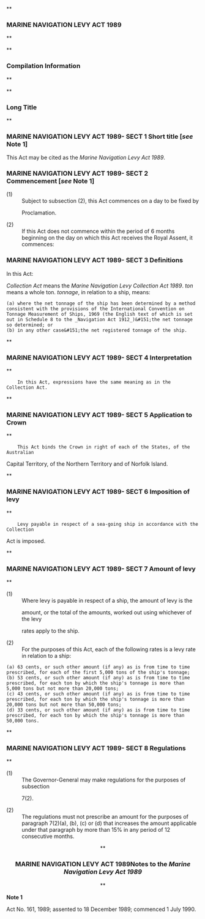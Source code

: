 **

###  MARINE NAVIGATION LEVY ACT 1989 
**


**

###  Compilation Information 
**





**

###  Long Title 
**
###  MARINE NAVIGATION LEVY ACT 1989- SECT 1  Short title [_see_ Note 1] 
This Act may be cited as the _Marine Navigation Levy Act 1989_.

 
###  MARINE NAVIGATION LEVY ACT 1989- SECT 2  Commencement [_see_ Note 1] 
<dt>(1)</dt><dd>Subject to subsection (2), this Act commences on a day to be fixed by

Proclamation.</dd> <dt>(2)</dt><dd>If this Act does not commence within the period of 6 months beginning on the day on which this Act receives the Royal Assent, it commences: </dd> 

###  MARINE NAVIGATION LEVY ACT 1989- SECT 3  Definitions 
In this Act:

 
<dl compact=""><dl compact="">

_Collection Act_ means the _Marine Navigation Levy Collection Act 1989_. _ton_ means a whole ton. _tonnage_, in relation to a ship, means:  </dl></dl>

	(a)	where the net tonnage of the ship has been determined by a method consistent with the provisions of the International Convention on Tonnage Measurement of Ships, 1969 (the English text of which is set out in Schedule 8 to the _Navigation Act 1912_)&#151;the net tonnage so determined; or
 	(b)	in any other case&#151;the net registered tonnage of the ship. 

**

###  MARINE NAVIGATION LEVY ACT 1989- SECT 4  Interpretation 
**

 <dl compact="">

		In this Act, expressions have the same meaning as in the Collection Act.

 </dl>

**

###  MARINE NAVIGATION LEVY ACT 1989- SECT 5  Application to Crown 
**

 <dl compact="">

		This Act binds the Crown in right of each of the States, of the Australian

Capital Territory, of the Northern Territory and of Norfolk Island.

 </dl>

**

###  MARINE NAVIGATION LEVY ACT 1989- SECT 6  Imposition of levy 
**

 <dl compact="">

		Levy payable in respect of a sea-going ship in accordance with the Collection

Act is imposed.

 </dl>

**

###  MARINE NAVIGATION LEVY ACT 1989- SECT 7  Amount of levy 
**

 <dl compact="">

<dt>(1)</dt><dd>Where levy is payable in respect of a ship, the amount of levy is the

amount, or the total of the amounts, worked out using whichever of the levy

rates apply to the ship.</dd> <dt>(2)</dt><dd>For the purposes of this Act, each of the following rates is a levy rate in relation to a ship: </dd> </dl>

	(a)	63 cents, or such other amount (if any) as is from time to time prescribed, for each of the first 5,000 tons of the ship's tonnage;
 	(b)	53 cents, or such other amount (if any) as is from time to time prescribed, for each ton by which the ship's tonnage is more than 5,000 tons but not more than 20,000 tons;
 	(c)	43 cents, or such other amount (if any) as is from time to time prescribed, for each ton by which the ship's tonnage is more than 20,000 tons but not more than 50,000 tons;
 	(d)	33 cents, or such other amount (if any) as is from time to time prescribed, for each ton by which the ship's tonnage is more than 50,000 tons. 

**

###  MARINE NAVIGATION LEVY ACT 1989- SECT 8  Regulations 
**

 <dl compact="">

<dt>(1)</dt><dd>The Governor-General may make regulations for the purposes of subsection

7(2).</dd> <dt>(2)</dt><dd>The regulations must not prescribe an amount for the purposes of paragraph 7(2)(a), (b), (c) or (d) that increases the amount applicable under that paragraph by more than 15% in any period of 12 consecutive months. </dd> </dl>

<center>**

###  MARINE NAVIGATION LEVY ACT 1989<centreit>Notes to the _Marine Navigation Levy Act 1989_ </centreit>
**</center>

**Note 1**

Act No.&#160;161, 1989; assented to 18 December 1989; commenced 1 July 1990.

 


